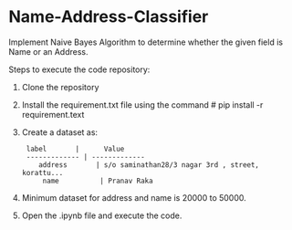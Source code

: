 # Name-Address-Classifier
Implement Naive Bayes Algorithm to determine whether the given field is Name or an Address.

Steps to execute the code repository:
1. Clone the repository
2. Install the requirement.txt file using the command # pip install -r requirement.text
3. Create a dataset as:
    
        label       |      Value
        ------------- | -------------
           address       | s/o saminathan28/3 nagar 3rd , street, korattu...
            name          | Pranav Raka
 
 4. Minimum dataset for address and name is 20000 to 50000.
 5. Open the .ipynb file and execute the code.
